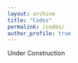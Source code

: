 ```yaml
---
layout: archive
title: "Codes"
permalink: /codes/
author_profile: true
---
```


<!-- Publications section is currently under construction -->

Under Construction